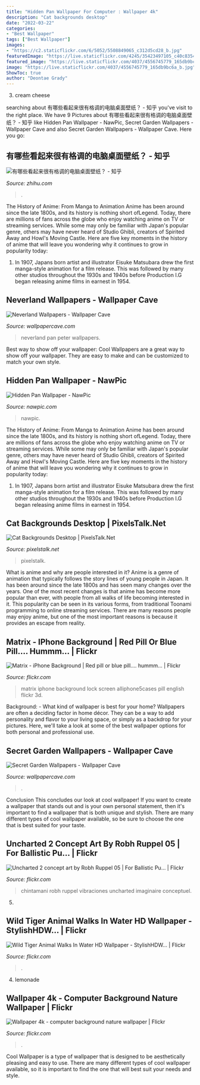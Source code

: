 ```yaml
---
title: "Hidden Pan Wallpaper For Computer : Wallpaper 4k"
description: "Cat backgrounds desktop"
date: "2022-03-22"
categories:
- "Best Wallpaper"
tags: ["Best Wallpaper"]
images:
- "https://c2.staticflickr.com/6/5052/5508849065_c312d5cd28_b.jpg"
featuredImage: "https://live.staticflickr.com/4245/35423497105_c40c835482_b.jpg"
featured_image: "https://live.staticflickr.com/4037/4556745779_165db9bc6a_b.jpg"
image: "https://live.staticflickr.com/4037/4556745779_165db9bc6a_b.jpg"
ShowToc: true
author: "Deontae Grady"
---
```



3. cream cheese 

	

		
searching about 有哪些看起来很有格调的电脑桌面壁纸？ - 知乎 you've visit to the right place. We have 9 Pictures about 有哪些看起来很有格调的电脑桌面壁纸？ - 知乎 like Hidden Pan Wallpaper - NawPic, Secret Garden Wallpapers - Wallpaper Cave and also Secret Garden Wallpapers - Wallpaper Cave. Here you go:
		
    
## 有哪些看起来很有格调的电脑桌面壁纸？ - 知乎

<img loading=lazy src="https://pic2.zhimg.com/v2-6d3951aa7513246094f0e201be2a4446_r.jpg" onerror="this.onerror=null;this.src='https://tse2.mm.bing.net/th?id=OIP.UpyNFxevya3Z0FB_nd0ljgHaEK&amp;pid=15.1';" alt="有哪些看起来很有格调的电脑桌面壁纸？ - 知乎">

_Source: zhihu.com_

>. 

	

The History of Anime: From Manga to Animation
Anime has been around since the late 1800s, and its history is nothing short ofLegend. Today, there are millions of fans across the globe who enjoy watching anime on TV or streaming services. While some may only be familiar with Japan's popular genre, others may have never heard of Studio Ghibli, creators of Spirited Away and Howl's Moving Castle. Here are five key moments in the history of anime that will leave you wondering why it continues to grow in popularity today:
1) In 1907, Japans born artist and illustrator Eisuke Matsubara drew the first manga-style animation for a film release. This was followed by many other studios throughout the 1930s and 1940s before Production I.G began releasing anime films in earnest in 1954.

    
## Neverland Wallpapers - Wallpaper Cave

<img loading=lazy src="https://wallpapercave.com/wp/yciMeCi.jpg" onerror="this.onerror=null;this.src='https://tse3.mm.bing.net/th?id=OIP.-lRSM0FGEN5rdGIOGvUFoAHaE0&amp;pid=15.1';" alt="Neverland Wallpapers - Wallpaper Cave">

_Source: wallpapercave.com_

>neverland pan peter wallpapers. 

	

Best way to show off your wallpaper:
Cool Wallpapers are a great way to show off your wallpaper. They are easy to make and can be customized to match your own style.

    
## Hidden Pan Wallpaper - NawPic

<img loading=lazy src="http://www.nawpic.com/media/2020/hidden-pan-nawpic-4-260x462.jpg" onerror="this.onerror=null;this.src='https://tse2.mm.bing.net/th?id=OIP.UOSSe415lozcBABB4jsThAAAAA&amp;pid=15.1';" alt="Hidden Pan Wallpaper - NawPic">

_Source: nawpic.com_

>nawpic. 

	

The History of Anime: From Manga to Animation
Anime has been around since the late 1800s, and its history is nothing short ofLegend. Today, there are millions of fans across the globe who enjoy watching anime on TV or streaming services. While some may only be familiar with Japan's popular genre, others may have never heard of Studio Ghibli, creators of Spirited Away and Howl's Moving Castle. Here are five key moments in the history of anime that will leave you wondering why it continues to grow in popularity today:
1) In 1907, Japans born artist and illustrator Eisuke Matsubara drew the first manga-style animation for a film release. This was followed by many other studios throughout the 1930s and 1940s before Production I.G began releasing anime films in earnest in 1954.

    
## Cat Backgrounds Desktop | PixelsTalk.Net

<img loading=lazy src="https://www.pixelstalk.net/wp-content/uploads/2016/03/Cat-Wallpaper-Widescreen.jpg" onerror="this.onerror=null;this.src='https://tse4.mm.bing.net/th?id=OIP.aQvkSK-bDjz-ONhJUBQMCgHaEK&amp;pid=15.1';" alt="Cat Backgrounds Desktop | PixelsTalk.Net">

_Source: pixelstalk.net_

>pixelstalk. 

	

What is anime and why are people interested in it?
Anime is a genre of animation that typically follows the story lines of young people in Japan. It has been around since the late 1800s and has seen many changes over the years. One of the most recent changes is that anime has become more popular than ever, with people from all walks of life becoming interested in it. This popularity can be seen in its various forms, from traditional Toonami programming to online streaming services. There are many reasons people may enjoy anime, but one of the most important reasons is because it provides an escape from reality.

    
## Matrix - IPhone Background | Red Pill Or Blue Pill.... Hummm… | Flickr

<img loading=lazy src="https://c2.staticflickr.com/6/5052/5508849065_c312d5cd28_b.jpg" onerror="this.onerror=null;this.src='https://tse3.mm.bing.net/th?id=OIP.1Xszbspwcpyti2jA1LBT1gHaLH&amp;pid=15.1';" alt="Matrix - iPhone Background | Red pill or blue pill.... hummm… | Flickr">

_Source: flickr.com_

>matrix iphone background lock screen alliphone5cases pill english flickr 3d. 

	

Background: - What kind of wallpaper is best for your home?
Wallpapers are often a deciding factor in home décor. They can be a way to add personality and flavor to your living space, or simply as a backdrop for your pictures. Here, we'll take a look at some of the best wallpaper options for both personal and professional use.

    
## Secret Garden Wallpapers - Wallpaper Cave

<img loading=lazy src="https://wallpapercave.com/wp/wp3214081.jpg" onerror="this.onerror=null;this.src='https://tse4.mm.bing.net/th?id=OIP.R40Kq0Z2MfOgK3IfRKBoagHaEK&amp;pid=15.1';" alt="Secret Garden Wallpapers - Wallpaper Cave">

_Source: wallpapercave.com_

>. 

	

Conclusion
This concludes our look at cool wallpaper! If you want to create a wallpaper that stands out and is your own personal statement, then it's important to find a wallpaper that is both unique and stylish. There are many different types of cool wallpaper available, so be sure to choose the one that is best suited for your taste.

    
## Uncharted 2 Concept Art By Robh Ruppel 05 | For Ballistic Pu… | Flickr

<img loading=lazy src="https://live.staticflickr.com/4037/4556745779_165db9bc6a_b.jpg" onerror="this.onerror=null;this.src='https://tse3.mm.bing.net/th?id=OIP.fpI-rPiSPbnR9pTmYWhytwHaEJ&amp;pid=15.1';" alt="Uncharted 2 concept art by Robh Ruppel 05 | For Ballistic Pu… | Flickr">

_Source: flickr.com_

>chintamani robh ruppel vibraciones uncharted imaginaire conceptuel. 

	

5.

    
## Wild Tiger Animal Walks In Water HD Wallpaper - StylishHDW… | Flickr

<img loading=lazy src="https://live.staticflickr.com/446/20243648181_41e7842016_b.jpg" onerror="this.onerror=null;this.src='https://tse4.mm.bing.net/th?id=OIP.iss2rmb1OP5DUuFdTAniwwHaF7&amp;pid=15.1';" alt="Wild Tiger Animal Walks In Water HD Wallpaper - StylishHDW… | Flickr">

_Source: flickr.com_

>. 

	

4. lemonade 

    
## Wallpaper 4k - Computer Background Nature Wallpaper | Flickr

<img loading=lazy src="https://live.staticflickr.com/4245/35423497105_c40c835482_b.jpg" onerror="this.onerror=null;this.src='https://tse3.mm.bing.net/th?id=OIP.PWVwHKz1yVhr_mSyktCNzQHaEK&amp;pid=15.1';" alt="Wallpaper 4k - computer background nature wallpaper | Flickr">

_Source: flickr.com_

>. 

	

Cool Wallpaper is a type of wallpaper that is designed to be aesthetically pleasing and easy to use. There are many different types of cool wallpaper available, so it is important to find the one that will best suit your needs and style.

